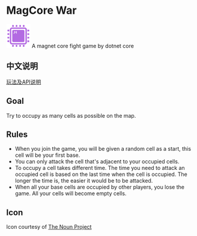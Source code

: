 # MagCore War
<img src="https://github.com/KevinYeti/MagCore/raw/master/MagCore.png" width="64">
A magnet core fight game by dotnet core

## 中文说明
[玩法及API说明](/api/API_CN.md)
## Goal
Try to occupy as many cells as possible on the map.

## Rules
- When you join the game, you will be given a random cell as a start, this cell will be your first base.
- You can only attack the cell that's adjacent to your occupied cells.
- To occupy a cell takes different time. The time you need to attack an occupied cell is based on the last time when the cell is occupied. The longer the time is, the easier it would be to be attacked. 
- When all your base cells are occupied by other players, you lose the game. All your cells will become empty cells.

## Icon
Icon courtesy of [The Noun Project](http://thenounproject.com)

